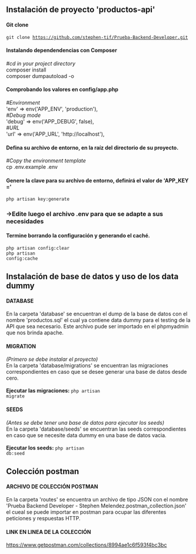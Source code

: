 ## Instalación de proyecto 'productos-api'

#### Git clone
<code>git clone https://github.com/stephen-tif/Prueba-Backend-Developer.git</code>

#### Instalando dependendencias con Composer
<em>#cd in your project directory</em>
<br>
composer install
<br>
composer dumpautoload -o

#### Comprobando los valores en config/app.php

<em>#Environment</em>
<br>
'env' => env('APP_ENV', 'production'),
<br>
<em>#Debug mode</em>
<br>
'debug' => env('APP_DEBUG', false),
<br>
<em>#URL</em>
<br>
'url' => env('APP_URL', 'http://localhost'),

#### Defina su archivo de entorno, en la raíz del directorio de su proyecto.
<em>#Copy the environment template</em>
<br>
cp .env.example .env

#### Genere la clave para su archivo de entorno, definirá el valor de 'APP_KEY ='
<code>php artisan key:generate</code>

### ->Edite luego el archivo .env para que se adapte a sus necesidades 

#### Termine borrando la configuración y generando el caché.
<code>php artisan config:clear</code>
<br>
<code>php artisan config:cache</code>


## Instalación de base de datos y uso de los data dummy

#### DATABASE
En la carpeta 'database' se encuentran el dump de la base de datos con el nombre 'productos.sql' el cual ya contiene data dummy para el testing de la API que sea necesario. Este archivo pude ser importado en el phpmyadmin que nos brinda apache.

#### MIGRATION
<em>(Primero se debe instalar el proyecto)</em>
<br>
En la carpeta 'database/migrations' se encuentran las migraciones correspondientes en caso que se desee generar una base de datos desde cero.
<br><br>
<strong>Ejecutar las migraciones:</strong> <code>php artisan migrate</code>

#### SEEDS
<em>(Antes se debe tener una base de datos para ejecutar los seeds)</em>
<br>
En la carpeta 'database/seeds' se encuentran las seeds correspondientes en caso que se necesite data dummy en una base de datos vacia.
<br><br>
<strong>Ejecutar los seeds:</strong> <code>php artisan db:seed</code>



## Colección postman

#### ARCHIVO  DE COLECCIÓN POSTMAN
En la carpeta 'routes' se encuentra un archivo de tipo JSON con el nombre 'Prueba Backend Developer - Stephen Melendez.postman_collection.json' el cueal se puede importar en postman para ocupar las diferentes peticiones y respuestas HTTP.

#### LINK EN LINEA DE LA COLECCIÓN
<a>https://www.getpostman.com/collections/8994ae1c6f593f4bc3bc</a>
